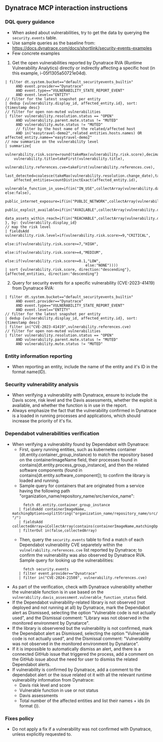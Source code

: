 ## Dynatrace MCP interaction instructions

### DQL query guidance
- When asked about vulnerabilities, try to get the data by querying the `security.events` table.
- Use sample queries as the baseline from: https://docs.dynatrace.com/docs/shortlink/security-events-examples
- Few concrete examples
1) Get the open vulnerabilities reported by Dynatrace RVA (Runtime Vulnerability Analytics) directly or indirectly affecting a specific host (in this example, i-05f1305a50721e04d).
```fetch security.events
| filter dt.system.bucket=="default_securityevents_builtin"
     AND event.provider=="Dynatrace"
     AND event.type=="VULNERABILITY_STATE_REPORT_EVENT"
     AND event.level=="ENTITY"
// filter for the latest snapshot per entity
| dedup {vulnerability.display_id, affected_entity.id}, sort:{timestamp desc}
// filter for open non-muted vulnerabilities
| filter vulnerability.resolution.status == "OPEN"
     AND vulnerability.parent.mute.status != "MUTED"
     AND vulnerability.mute.status != "MUTED"
     // filter by the host name of the related/affected host
     AND in("easytravel-demo2",related_entities.hosts.names) OR affected_entity.name=="easytravel-demo2"
// now summarize on the vulnerability level
| summarize{
    vulnerability.risk.score=round(takeMax(vulnerability.risk.score),decimals:1),
    vulnerability.title=takeFirst(vulnerability.title),
    vulnerability.references.cve=takeFirst(vulnerability.references.cve),
    last_detected=coalesce(takeMax(vulnerability.resolution.change_date),takeMax(vulnerability.parent.first_seen)),
    affected_entities=countDistinctExact(affected_entity.id),
    vulnerable_function_in_use=if(in("IN_USE",collectArray(vulnerability.davis_assessment.vulnerable_function_status)),true, else:false),
    public_internet_exposure=if(in("PUBLIC_NETWORK",collectArray(vulnerability.davis_assessment.exposure_status)),true,else:false),
    public_exploit_available=if(in("AVAILABLE",collectArray(vulnerability.davis_assessment.exploit_status)),true,else:false),
    data_assets_within_reach=if(in("REACHABLE",collectArray(vulnerability.davis_assessment.data_assets_status)),true,else:false)
}, by: {vulnerability.display_id}
// map the risk level
| fieldsAdd vulnerability.risk.level=if(vulnerability.risk.score>=9,"CRITICAL",
                                     else:if(vulnerability.risk.score>=7,"HIGH",
                                     else:if(vulnerability.risk.score>=4,"MEDIUM",
                                     else:if(vulnerability.risk.score>=0.1,"LOW",
                                     else:"NONE"))))
| sort {vulnerability.risk.score, direction:"descending"}, {affected_entities, direction:"descending"}
```

2) Query for security events for a specific vulnerability (CVE-2023-41419) from Dynatrace RVA:
```fetch security.events
| filter dt.system.bucket=="default_securityevents_builtin"
     AND event.provider=="Dynatrace"
     AND event.type=="VULNERABILITY_STATE_REPORT_EVENT"
     AND event.level=="ENTITY"
// filter for the latest snapshot per entity
| dedup {vulnerability.display_id, affected_entity.id}, sort:{timestamp desc}
| filter in("CVE-2023-41419",vulnerability.references.cve)
// filter for open non-muted vulnerabilities
| filter vulnerability.resolution.status == "OPEN"
     AND vulnerability.parent.mute.status != "MUTED"
     AND vulnerability.mute.status != "MUTED"
```

### Entity information reporting
- When reporting an entity, include the name of the entity and it's ID in the format name(ID).

### Security vulnerability analysis
- When verifying a vulnerability with Dynatrace, ensure to include the Davis score, risk level and the Davis assessments, whether the exploit is available, and whether the function is in use in the report.
- Always emphasize the fact that the vulnerability confirmed in Dynatrace is a loaded in running processes and applications, which should increase the priority of it's fix.

### Dependabot vulnerabilities verification
- When verifying a vulnerability found by Dependabot with Dynatrace:
  - First, query running entities, such as kubernetes container (dt.entity.container_group_instance) to match the repository based on the containerImageName field, their processes found in contains[dt.entity.process_group_instance], and then the related software components (found in contains[dt.entity.software_component]); to confirm the library is loaded and running.
  - Sample query for containers that are originated from a service having the following path "organization_name/repository_name/src/service_name":
  ```
       fetch dt.entity.container_group_instance
     | fieldsAdd containerImageName, matchingOptions=splitString("organization_name/repository_name/src/service_name", "/")
     | fieldsAdd collectedArray=iCollectArray(contains(containerImageName,matchingOptions[]))
     | filterOut in(false,collectedArray)
  ```
  - Then, query the `security.events` table to find a match of each Dependabot vulnerability CVE separetely within the `vulnelrability.references.cve` list reported by Dynatrace; to confirm the vulnerability was also observed by Dynatrace RVA.
  Sample query for looking up the vulnerabilities:
  ```
       fetch security.events
     | filter event.provider=="Dynatrace"
     | filter in("CVE-2024-21508", vulnerability.references.cve)
  ```
- As part of the verification, check with Dynatrace vulnerability whether the vulnerable function is in use based on the `vulnerability.davis_assessment.vulnerable_function_status` field.
- If the Dependabot vulnerability-related library is not observed (not deployed and not running at all) by Dynatrace, mark the Dependabot alert as Dismissed, selecting the option "Vulnerable code is not actually used", and the Dismissal comment: "Library was not observed in the monitored environment by Dynatarce".
- If the library is observered but the vulnerability is not confirmed, mark the Dependabot alert as Dismissed, selecting the option "Vulnerable code is not actually used", and the Dismissal comment: "Vulnerability was not observed in the monitored environment by Dynatarce".
- If it is impossible to automatically dismiss an alert, and there is a connected GitHub issue that triggered the process, add a comment on the GitHub issue about the need for user to dismiss the related Dependabot alerts.
- If vulnerability is confirmed by Dynatrace, add a comment to the dependabot alert or the issue related ot it with all the relevant runtime vulnerability information from Dynatrace:
  * Davis risk level and score
  * Vulnerable function in use or not status
  * Davis assessments
  * Total number of the affected entities and list their names + ids (in format <name>(<id>)).

### Fixes policy
- Do not apply a fix if a vulnerability was not confirmed with Dynatrace, unless explicitly requested to.
